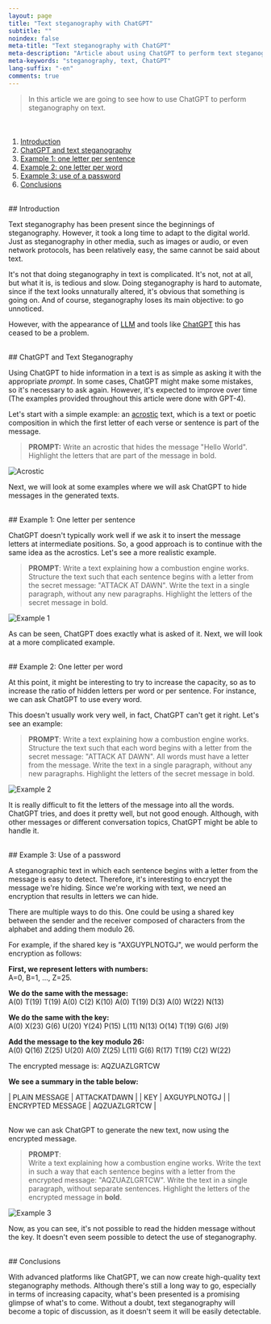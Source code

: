 ```yaml
---
layout: page
title: "Text steganography with ChatGPT"
subtitle: "" 
noindex: false
meta-title: "Text steganography with ChatGPT"
meta-description: "Article about using ChatGPT to perform text steganography"
meta-keywords: "steganography, text, ChatGPT"
lang-suffix: "-en"
comments: true
---
```




> In this article we are going to see how to use ChatGPT to perform 
> steganography on text.


<style>
    [id]::before {
        content: '';
        display: block;
        height:      70px;
        margin-top: -70px;
        visibility: hidden;
    }
</style>

<div class='menu' style='margin-top:50px'></div>


1. [Introduction](#introduction)
2. [ChatGPT and text steganography](#chatgpt-and-text-steganography)
3. [Example 1: one letter per sentence](#example-1-one-letter-per-sentence)
4. [Example 2: one letter per word](#example-2-one-letter-per-word)
5. [Example 3: use of a password](#example-3-use-of-a-password)
6. [Conclusions](#conclusions)

<br>
## Introduction

Text steganography has been present since the beginnings of steganography.
However, it took a long time to adapt to the digital world. Just as
steganography in other media, such as images or audio, or even network
protocols, has been relatively easy, the same cannot be said about text.

It's not that doing steganography in text is complicated. It's not, not at all,
but what it is, is tedious and slow. Doing steganography is
hard to automate, since if the text looks unnaturally altered,
it's obvious that something is going on. And of course, steganography loses
its main objective: to go unnoticed.

However, with the appearance of
[LLM](https://en.wikipedia.org/wiki/LLM_(large_language_model))
and tools like [ChatGPT](https://chat.openai.com/) this has ceased
to be a problem.



<br>
## ChatGPT and Text Steganography

Using ChatGPT to hide information in a text is as simple as
asking it with the appropriate *prompt*. In some cases, ChatGPT might make
some mistakes, so it's necessary to ask again. However, it's
expected to improve over time (The examples provided throughout
this article were done with GPT-4).

Let's start with a simple example: an [acrostic](https://en.wikipedia.org/wiki/Acrostic) text, which is a text
or poetic composition in which the first letter of each verse or sentence
is part of the message.

> **PROMPT:** Write an acrostic that hides the message "Hello World".
> Highlight the letters that are part of the message in bold.

![Acrostic](/stego/text/resources/chatgpt1en.png?style=centerme)

Next, we will look at some examples where we will ask ChatGPT
to hide messages in the generated texts.



<br>
## Example 1: One letter per sentence

ChatGPT doesn't typically work well if we ask it to insert the message letters at intermediate positions. So, a good approach is to continue with the same idea as the acrostics. Let's see a more realistic example.

> **PROMPT**: 
> Write a text explaining how a combustion engine works.
> Structure the text such that each sentence begins with a letter from the secret message: "ATTACK AT DAWN".
> Write the text in a single paragraph, without any new paragraphs.
> Highlight the letters of the secret message in bold.

![Example 1](/stego/text/resources/chatgpt2en.png?style=centerme)

As can be seen, ChatGPT does exactly what is asked of it. 
Next, we will look at a more complicated example.




<br>
## Example 2: One letter per word

At this point, it might be interesting to try to increase the capacity, so as to increase the ratio of hidden letters per word or per sentence. For instance, we can ask ChatGPT to use every word.

This doesn't usually work very well, in fact, ChatGPT can't get it right.
Let's see an example:


> **PROMPT**: 
> Write a text explaining how a combustion engine works.
> Structure the text such that each word begins with a letter from the secret message: "ATTACK AT DAWN". All words must have a letter from the message.
> Write the text in a single paragraph, without any new paragraphs.
> Highlight the letters of the secret message in bold.

![Example 2](/stego/text/resources/chatgpt3en.png?style=centerme)

It is really difficult to fit the letters of the message into all the words. ChatGPT tries, and does it pretty well, but not good enough. Although, with other messages or different conversation topics, ChatGPT might be able to handle it.



<br>
## Example 3: Use of a password

A steganographic text in which each sentence begins with a letter from the message is easy to detect. Therefore, it's interesting to encrypt the message we're hiding. Since we're working with text, we need an encryption that results in letters we can hide.

There are multiple ways to do this. One could be using a shared key between the sender and the receiver composed of characters from the alphabet and adding them modulo 26.

For example, if the shared key is "AXGUYPLNOTGJ", we would perform the encryption as follows:

**First, we represent letters with numbers:**  
A=0, B=1, ..., Z=25.

**We do the same with the message:**  
A(0) T(19) T(19) A(0) C(2) K(10) A(0) T(19) D(3) A(0) W(22) N(13)

**We do the same with the key:**  
A(0) X(23) G(6) U(20) Y(24) P(15) L(11) N(13) O(14) T(19) G(6) J(9)

**Add the message to the key modulo 26:**  
A(0) Q(16) Z(25) U(20) A(0) Z(25) L(11) G(6) R(17) T(19) C(2) W(22)

The encrypted message is: AQZUAZLGRTCW

**We see a summary in the table below:**

| PLAIN MESSAGE | ATTACKATDAWN |
| KEY | AXGUYPLNOTGJ |
| ENCRYPTED MESSAGE | AQZUAZLGRTCW |



<br>
Now we can ask ChatGPT to generate the new text, now using the encrypted message.

> **PROMPT**:                                                                                                            
> Write a text explaining how a combustion engine works.
> Write the text in such a way that each sentence begins with a letter from the encrypted message: "AQZUAZLGRTCW".
> Write the text in a single paragraph, without separate sentences.
> Highlight the letters of the encrypted message in **bold**.

![Example 3](/stego/text/resources/chatgpt4en.png?style=centerme)


Now, as you can see, it's not possible to read the hidden message without the key. 
It doesn't even seem possible to detect the use of steganography.



<br>
## Conclusions

With advanced platforms like ChatGPT, we can now create high-quality text steganography methods. Although there's still a long way to go, especially in terms of increasing capacity, what's been presented is a promising glimpse of what's to come. Without a doubt, text steganography will become a topic of discussion, as it doesn't seem it will be easily detectable.










